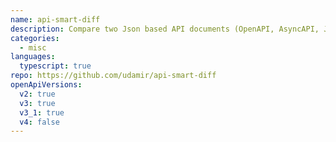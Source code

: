 ```yaml
---
name: api-smart-diff
description: Compare two Json based API documents (OpenAPI, AsyncAPI, JsonSchema, GraphAPI)
categories:
  - misc
languages:
  typescript: true
repo: https://github.com/udamir/api-smart-diff
openApiVersions:
  v2: true
  v3: true
  v3_1: true
  v4: false
---
```

